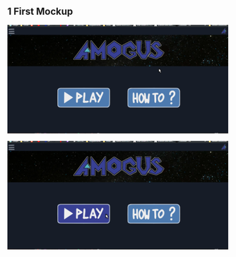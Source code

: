 ## 1 First Mockup

<img src="../../../../assets/images/viewMockups/landingpage1.png" width="500" alt="guimockups"></img>

<img src="../../../../assets/images/viewMockups/landingpage2.png" width="500" alt="guimockups"></img>
